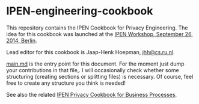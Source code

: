 # IPEN-engineering-cookbook

This repository contains the IPEN Cookbook for Privacy Engineering. The idea for this cookbook was launched at the [IPEN Workshop, September 26, 2014, Berlin](https://secure.edps.europa.eu/EDPSWEB/edps/lang/en/EDPS/IPEN/IPEN_Workshop).

Lead editor for this cookbook is Jaap-Henk Hoepman, jhh@cs.ru.nl.

[main.md](./main.md) is the entry point for this document. For the moment just dump your contributions in that file,. I will occasionally check whether some structuring (creating sections or splitting files) is necessary. Of course, feel free to create any structure you think is needed!

See also the related [IPEN Privacy Cookbook for Business Processes](https://github.com/michael-oneill/IPEN-cookbook/).

